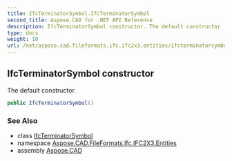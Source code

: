 ```yaml
---
title: IfcTerminatorSymbol.IfcTerminatorSymbol
second_title: Aspose.CAD for .NET API Reference
description: IfcTerminatorSymbol constructor. The default constructor
type: docs
weight: 10
url: /net/aspose.cad.fileformats.ifc.ifc2x3.entities/ifcterminatorsymbol/ifcterminatorsymbol/
---
```

## IfcTerminatorSymbol constructor

The default constructor.

```csharp
public IfcTerminatorSymbol()
```

### See Also

* class [IfcTerminatorSymbol](../)
* namespace [Aspose.CAD.FileFormats.Ifc.IFC2X3.Entities](../../ifcterminatorsymbol/)
* assembly [Aspose.CAD](../../../)


